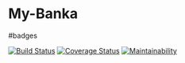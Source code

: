 # My-Banka

#badges

[![Build Status](https://travis-ci.com/chibytez/My-Banka.svg?branch=develop)](https://travis-ci.com/chibytez/My-Banka)
[![Coverage Status](https://coveralls.io/repos/github/chibytez/My-Banka/badge.svg)](https://coveralls.io/github/chibytez/My-Banka)
[![Maintainability](https://api.codeclimate.com/v1/badges/99cd45cbe8d224bf4cf5/maintainability)](https://codeclimate.com/github/chibytez/My-Banka/maintainability)